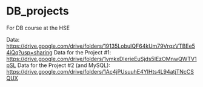 # DB_projects
For DB course at the HSE

Data: https://drive.google.com/drive/folders/19135LobuIQF64kUm79VrqzVTBEe54iQq?usp=sharing
Data for the Project #1: https://drive.google.com/drive/folders/1vmkxDIerieEuSjds5IEzOMnwQWTV1pSL
Data for the Project #2 (and MySQL): https://drive.google.com/drive/folders/1Ac4jPUsuuhE4YIHts4L94atjTNcCSQUX
